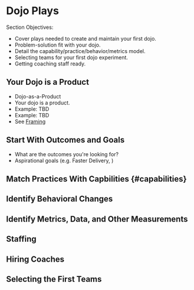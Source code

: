 
# Dojo Plays

Section Objectives:

- Cover plays needed to create and maintain your first dojo.
- Problem-solution fit with your dojo.
- Detail the capability/practice/behavior/metrics model.
- Selecting teams for your first dojo experiment.
- Getting coaching staff ready.

## Your Dojo is a Product

- Dojo-as-a-Product
- Your dojo is a product.
- Example: TBD 
- Example: TBD
- See [Framing]({#playbook-challenge-framing})

## Start With Outcomes and Goals

- What are the outcomes you're looking for?
- Aspirational goals (e.g. Faster Delivery, )

## Match Practices With Capbilities {#capabilities}

## Identify Behavioral Changes

## Identify Metrics, Data, and Other Measurements

## Staffing 

## Hiring Coaches

## Selecting the First Teams